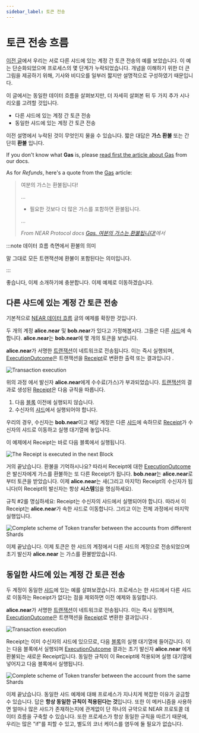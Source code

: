 ```yaml
---
sidebar_label: 토큰 전송
---
```


# 토큰 전송 흐름

[이전 글](near-data-flow.md)에서 우리는 서로 다른 샤드에 있는 계정 간 토큰 전송의 예를 보았습니다. 이 예는 단순화되었으며 프로세스의 몇 단계가 누락되었습니다. 개념을 이해하기 위한 더 큰 그림을 제공하기 위해, 기사와 비디오를 일부러 짧지만 설명적으로 구성하였기 때문입니다.

이 글에서는 동일한 데이터 흐름을 살펴보지만, 더 자세히 살펴본 뒤 두 가지 추가 시나리오를 고려할 것입니다.

- 다른 샤드에 있는 계정 간 토큰 전송
- 동일한 샤드에 있는 계정 간 토큰 전송

이전 설명에서 누락된 것이 무엇인지 물을 수 있습니다. 짧은 대답은 **가스 환불** 또는 간단히 **환불** 입니다.

If you don't know what **Gas** is, please [read first the article about Gas](https://docs.near.org/concepts/protocol/gas) from our docs.

As for *Refunds*, here's a quote from the [Gas](https://docs.near.org/concepts/protocol/gas) article:

> 여분의 가스는 환불됩니다!
> 
> ...
> 
> - 필요한 것보다 더 많은 가스를 포함하면 환불됩니다.
> 
> ...
> 
> *From NEAR Protocol docs [Gas. 여분의 가스는 환불됩니다!](https://docs.near.org/concepts/protocol/gas#attach-extra-gas-get-refunded)에서*


:::note 데이터 흐름 측면에서 환불의 의미

말 그대로 모든 트랜잭션에 환불이 포함된다는 의미입니다.

:::

좋습니다, 이제 소개하기에 충분합니다. 이제 예제로 이동하겠습니다.


## 다른 샤드에 있는 계정 간 토큰 전송

기본적으로 [NEAR 데이터 흐름](near-data-flow.md) 글의 예제를 확장한 것입니다.

두 개의 계정 **alice.near** 및 **bob.near**가 있다고 가정해봅시다. 그들은 다른 [샤드](https://near-indexers.io/docs/data-flow-and-structures/structures/shard)에 속합니다. **alice.near**는 **bob.near**에 몇 개의 토큰을 보냅니다.

**alice.near**가 서명한 [트랜잭션](https://near-indexers.io/docs/data-flow-and-structures/structures/transaction)이 네트워크로 전송됩니다. 이는 즉시 실행되며, [ExecutionOutcome](https://near-indexers.io/docs/data-flow-and-structures/structures/execution_outcome)은 트랜잭션을 [Receipt](https://near-indexers.io/docs/data-flow-and-structures/structures/receipt)로 변환한 출력 또는 결과입니다 .

![Transaction execution](/docs/flow/03-tx-outcome-receipt.png)

위의 과정 에서 발신자 **alice.near**에게 수수료(가스)가 부과되었습니다. [트랜잭션](https://near-indexers.io/docs/data-flow-and-structures/structures/transaction)의 결과로 생성된 [Receipt](https://near-indexers.io/docs/data-flow-and-structures/structures/receipt)은 다음 규칙을 따릅니다.

1. 다음 [블록](https://near-indexers.io/docs/data-flow-and-structures/structures/block) 이전에 실행되지 않습니다.
2. 수신자의 [샤드](https://near-indexers.io/docs/data-flow-and-structures/structures/shard)에서 실행되어야 합니다.

우리의 경우, 수신자는 **bob.near**이고 해당 계정은 다른 [샤드](https://near-indexers.io/docs/data-flow-and-structures/structures/shard)에 속하므로 [Receipt](https://near-indexers.io/docs/data-flow-and-structures/structures/receipt)가 수신자의 샤드로 이동하고 실행 대기열에 놓입니다.

이 예제에서 Receipt는 바로 다음 블록에서 실행됩니다.

![The Receipt is executed in the next Block](/docs/flow/04-send-nears-flow.png)

거의 끝났습니다. 환불을 기억하시나요? 따라서 Receipt에 대한 [ExecutionOutcome](https://near-indexers.io/docs/data-flow-and-structures/structures/execution_outcome)은 발신자에게 가스를 환불하는 또 다른 Receipt가 됩니다. **bob.near**는 **alice.near**로부터 토큰을 받았습니다. 이제 **alice.near**는 새(그리고 마지막) Receipt의 수신자가 됩니다(이 Receipt의 발신자는 항상 **시스템**임을 명심하세요).

규칙 #2를 명심하세요: Receipt는 수신자의 샤드에서 실행되어야 합니다. 따라서 이 Receipt는 **alice.near**가 속한 샤드로 이동합니다. 그리고 이는 전체 과정에서 마지막 실행입니다.

![Complete scheme of Token transfer between the accounts from different Shards](/docs/flow-token-transfer/01-diff-shards-complete.png)

이제 끝났습니다. 이제 토큰은 한 샤드의 계정에서 다른 샤드의 계정으로 전송되었으며 초기 발신자 **alice.near** 는 가스를 환불받았습니다.


## 동일한 샤드에 있는 계정 간 토큰 전송

두 계정이 동일한 [샤드](https://near-indexers.io/docs/data-flow-and-structures/structures/shard)에 있는 예를 살펴보겠습니다. 프로세스는 한 샤드에서 다른 샤드로 이동하는 Receipt가 없다는 점을 제외하면 이전 예제와 동일합니다.

**alice.near**가 서명한 [트랜잭션](https://near-indexers.io/docs/data-flow-and-structures/structures/transaction)이 네트워크로 전송됩니다. 이는 즉시 실행되며, [ExecutionOutcome](https://near-indexers.io/docs/data-flow-and-structures/structures/execution_outcome)은 트랜잭션을 [Receipt](https://near-indexers.io/docs/data-flow-and-structures/structures/receipt)로 변환한 결과입니다 .

![Transaction execution](/docs/flow/03-tx-outcome-receipt.png)

Receipt는 이미 수신자의 샤드에 있으므로, 다음 [블록](https://near-indexers.io/docs/data-flow-and-structures/structures/block)의 실행 대기열에 들어갑니다. 이는 다음 블록에서 실행되며 [ExecutionOutcome](https://near-indexers.io/docs/data-flow-and-structures/structures/execution_outcome) 결과는 초기 발신자 **alice.near** 에게 환불되는 새로운 Receipt입니다. 동일한 규칙이 이 Receipt에 적용되며 실행 대기열에 넣어지고 다음 블록에서 실행됩니다.

![Complete scheme of Token transfer between the account from the same Shards](/docs/flow-token-transfer/02-same-shard-complete.png)

이제 끝났습니다. 동일한 샤드 예제에 대해 프로세스가 지나치게 복잡한 이유가 궁금할 수 있습니다. 답은 **항상 동일한 규칙이 적용된다는 것**입니다. 또한 이 메커니즘을 사용하면 얼마나 많은 샤드가 존재하는지에 관계없이 단 하나의 규약으로 NEAR 프로토콜 데이터 흐름을 구축할 수 있습니다. 또한 프로세스가 항상 동일한 규칙을 따르기 때문에, 우리는 많은 "if"를 피할 수 있고, 별도의 코너 케이스를 염두에 둘 필요가 없습니다.

